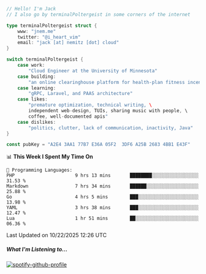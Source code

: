 ```go
// Hello! I'm Jack
// I also go by terminalPoltergeist in some corners of the internet

type terminalPoltergeist struct {
    www: "jnem.me"
    twitter: "@i_heart_vim"
    email: "jack [at] nemitz [dot] cloud"
}

switch terminalPoltergeist {
    case work:
        "Cloud Engineer at the University of Minnesota"
    case building:
        "an online clearinghouse platform for health-plan fitness incentive programs"
    case learning:
        "gRPC, Laravel, and PAAS architecture"
    case likes:
        "premature optimization, technical writing, \
        independent web-design, TUIs, sharing music with people, \
        coffee, well-documented apis"
    case dislikes:
        "politics, clutter, lack of communication, inactivity, Java"
}

const pubKey = "A2E4 3AA1 77B7 E36A 05F2  3DF6 A25B 2683 4BB1 E43F"
```

<!--START_SECTION:waka-->
📊 **This Week I Spent My Time On** 

```text
💬 Programming Languages: 
PHP                      9 hrs 13 mins       ████████░░░░░░░░░░░░░░░░░   31.53 % 
Markdown                 7 hrs 34 mins       ██████░░░░░░░░░░░░░░░░░░░   25.88 % 
Go                       4 hrs 5 mins        ███░░░░░░░░░░░░░░░░░░░░░░   13.98 % 
YAML                     3 hrs 38 mins       ███░░░░░░░░░░░░░░░░░░░░░░   12.47 % 
Lua                      1 hr 51 mins        ██░░░░░░░░░░░░░░░░░░░░░░░   06.36 % 
```


 Last Updated on 10/22/2025 12:26 UTC
<!--END_SECTION:waka-->

##### What I'm Listening to...

[![spotify-github-profile](https://jnem.me/listening-item?maxAge=2592000)](https://jnem.me/listening)
